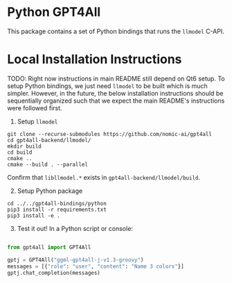# Python GPT4All

This package contains a set of Python bindings that runs the `llmodel` C-API.


# Local Installation Instructions

TODO: Right now instructions in main README still depend on Qt6 setup. To setup Python bindings, we just need `llmodel` to be built which is much simpler. However, in the future, the below installation instructions should be sequentially organized such that we expect the main README's instructions were followed first.

1. Setup `llmodel`

```
git clone --recurse-submodules https://github.com/nomic-ai/gpt4all
cd gpt4all-backend/llmodel/
mkdir build
cd build
cmake ..
cmake --build . --parallel
```
Confirm that `libllmodel.*` exists in `gpt4all-backend/llmodel/build`.

2. Setup Python package

```
cd ../../gpt4all-bindings/python
pip3 install -r requirements.txt
pip3 install -e .
```

3. Test it out! In a Python script or console:

```python

from gpt4all import GPT4All

gptj = GPT4All("ggml-gpt4all-j-v1.3-groovy")
messages = [{"role": "user", "content": "Name 3 colors"}]
gptj.chat_completion(messages)

```

